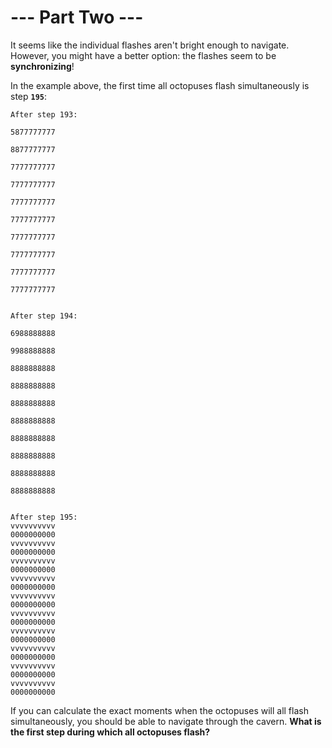 # --- Part Two ---

It seems like the individual flashes aren't bright enough to navigate. However, you might have a better option: the flashes seem to be **synchronizing**!

In the example above, the first time all octopuses flash simultaneously is step **`195`**:

```text
After step 193:

5877777777

8877777777

7777777777

7777777777

7777777777

7777777777

7777777777

7777777777

7777777777

7777777777


After step 194:

6988888888

9988888888

8888888888

8888888888

8888888888

8888888888

8888888888

8888888888

8888888888

8888888888


After step 195:
vvvvvvvvvv
0000000000
vvvvvvvvvv
0000000000
vvvvvvvvvv
0000000000
vvvvvvvvvv
0000000000
vvvvvvvvvv
0000000000
vvvvvvvvvv
0000000000
vvvvvvvvvv
0000000000
vvvvvvvvvv
0000000000
vvvvvvvvvv
0000000000
vvvvvvvvvv
0000000000
```

If you can calculate the exact moments when the octopuses will all flash simultaneously, you should be able to navigate through the cavern. **What is the first step during which all octopuses flash?**
